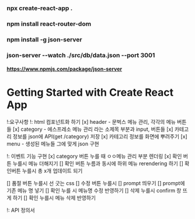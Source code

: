 ### npx create-react-app .

### npm install react-router-dom

### npm install -g json-server

### json-server --watch ./src/db/data.json --port 3001

#### https://www.npmjs.com/package/json-server

# Getting Started with Create React App

!:요구사항
!: html 컴포넌트화 하기
[x] header - 문벅스 메뉴 관리, 각각의 메뉴 버튼들
[x] category - 에스프레소 메뉴 관리 라는 소제목 부분과 input, 버튼들
[x] 카테고리 정보를 json에 API(get /category) 저장
[x] 카테고리 정보를 화면에 뿌려주기
[x] menu - 생성된 메뉴들 그에 맞게 json 구현

!: 이벤트 기능 구현
[x] category 버튼 누를 때 ㅇㅇ메뉴 관리 부분 렌더링
[x] 확인 버튼 누를시 메뉴 더해지기
[] 확인 버튼 누름과 동시에 하위 메뉴 rerendering 하기
[] 확인버튼 누를시 총 x개 업데이트 되기

[] 품절 버튼 누를시 선 긋는 css
[] 수정 버튼 누를시
[] prompt 띄우기
[] prompt에 기존 메뉴 명 넣기
[] 확인 누를 시 메뉴명 수정 반영하기
[] 삭제 누를시 confirm 창 뜨게 하기
[] 확인 누를시 메뉴 삭제 반영하기

!: API 정의서
